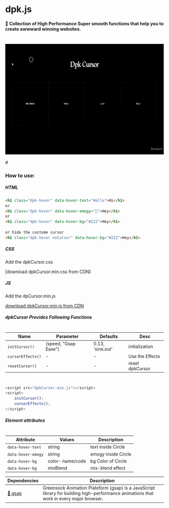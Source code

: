 # dpk.js

#### 🤍 Collection of High Performance Super smooth functions that help you to create awwward winning websites.

#

<p align="left">        
    <a href="#">
        <img src="./src/img/dpkCursor.gif" height="350">
    </a>
</p>
#

### How to use:

##### HTML

###

```html
<h1 class="dpk-hover" data-hover-text="Hello">Hi</h1>
or
<h1 class="dpk-hover" data-hover-emogy="💚">Hey</h1>
or
<h1 class="dpk-hover" data-hover-bg="#222">Hey</h1>

or hide the custome cursor
<h1 class="dpk-hover noCursor" data-hover-bg="#222">Hey</h1>
```

##### CSS

Add the dpkCursor.css

[download dpkCursor.min.css from CDN]

##### JS

Add the dpCursor.min.js

[download dpkCursor.min.js from CDN]

##### dpkCursor Provides Following Functions

#

| Name              | Parameter            | Defaults         | Desc            |
| ----------------- | -------------------- | ---------------- | --------------- |
| `initCursor()`    | (speed, "Gsap Ease") | 0.13, 'sine.out' | initialization  |
| `cursorEffects()` | -                    | -                | Use the Effects |
| `resetCursor()`   | -                    | -                | reset dpkCursor |

#

```js
<script src="dpkCursor.min.js"></script>
<script>
    initCursor();
    cursorEffects();
</script>
```

##### Element attributes

#

| Attribute          | Values           | Description         |
| ------------------ | ---------------- | ------------------- |
| `data-hover-text`  | string           | text inside Circle  |
| `data-hover-emogy` | string           | emogy inside Circle |
| `data-hover-bg`    | color- name/code | bg Color of Circle  |
| `data-hover-bg`    | mixBlend         | mix-blend effect    |

| Dependencies | Description                                                                                                                             |
| ------------ | --------------------------------------------------------------------------------------------------------------------------------------- |
| [💚 gsap]    | Greensock Animation Plateform (gsap) is a JavaScript library for building high-performance animations that work in every major browser. |

[💚 gsap]: https://greensock.com/
[download dpkcursor.min.js from cdn]: https://cdn.jsdelivr.net/gh/Dushyant1295/dpkCursor/dpkCursor.min.js
[download dpkcursor.css from cdn]: https://cdn.jsdelivr.net/gh/Dushyant1295/dpkCursor/dpkCursor.min.css
